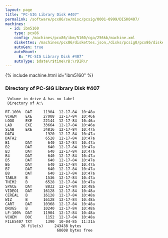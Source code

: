 ```yaml
---
layout: page
title: "PC-SIG Library Disk #407"
permalink: /software/pcx86/sw/misc/pcsig/0001-0999/DISK0407/
machines:
  - id: ibm5160
    type: pcx86
    config: /machines/pcx86/ibm/5160/cga/256kb/machine.xml
    diskettes: /machines/pcx86/diskettes.json,/disks/pcsig0/pcx86/diskettes.json
    autoGen: true
    autoMount:
      B: "PC-SIG Library Disk #407"
    autoType: $date\r$time\rB:\rDIR\r
---
```


{% include machine.html id="ibm5160" %}

### Directory of PC-SIG Library Disk #407

     Volume in drive A has no label
     Directory of A:\

    RT-100%  DAT     11904  12-17-84  10:48a
    VCHEM    EXE     27008  12-17-84  10:46a
    LOGO     EXE     22144  12-17-84  10:46a
    LAB      EXE     33664  12-17-84  10:46a
    SLAB     EXE     34816  12-17-84  10:47a
    DATA              1920  12-17-84  10:47a
    DATA2             6528  12-17-84  10:47a
    B1       DAT       640  12-17-84  10:47a
    B2       DAT       640  12-17-84  10:47a
    B3       DAT       640  12-17-84  10:47a
    B4       DAT       640  12-17-84  10:47a
    B5       DAT       640  12-17-84  10:47a
    B6       DAT       640  12-17-84  10:47a
    B7       DAT       640  12-17-84  10:47a
    B8       DAT       640  12-17-84  10:47a
    TABLE    B        1536  12-17-84  10:47a
    THIM2    B        6528  12-17-84  10:47a
    SPACE    DAT      8832  12-17-84  10:48a
    VIDEO1   DAT     16128  12-17-84  10:48a
    CEREAL   B       16128  12-17-84  10:48a
    WIZ      B       16128  12-17-84  10:48a
    CART     DAT     10368  12-17-84  10:48a
    DRUGS    B       10240  12-17-84  10:48a
    LF-100%  DAT     11904  12-17-84  10:48a
    VCHEM    DOC      1152  12-17-84  10:48a
    FILES407 TXT      1390  10-04-85  11:31a
           26 file(s)     243438 bytes
                           68608 bytes free

